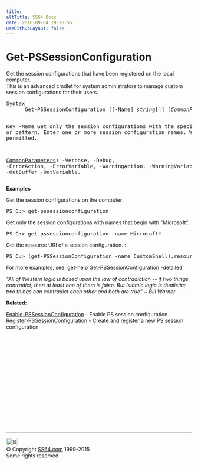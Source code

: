 ```yaml
---
title:
altTitle: SS64 Docs
date: 2016-09-04 19:26:55
useGithubLayout: false
---
```

<!-- #BeginLibraryItem "/Library/head_ps.lbi" --><!-- #EndLibraryItem --><h1>Get-PSSessionConfiguration</h1> 
<p>Get the session configurations that have been registered on the local computer.<br> 
This is an advanced cmdlet for system administrators to manage custom session configurations for their users.</p>
<pre>Syntax
      Get-PSSessionConfiguration [[-Name] <i>string</i>[]] [<i>CommonParameters</i>]

Key
   -Name
       Get only the session configurations with the specified name or pattern.
       Enter one or more session configuration names.
       Wildcards are permitted.

   <a href="common.html">CommonParameters</a>:
       -Verbose, -Debug, -ErrorAction, -ErrorVariable, -WarningAction, -WarningVariable,
       -OutBuffer -OutVariable.</pre>
<p> <b>Examples</b></p>
<p>Get the session configurations on the computer: </p>
<pre>PS C:&gt; get-pssessionconfiguration</pre>
<p>Get only the session configurations with names that begin with "Microsoft".:</p>
<pre>PS C:&gt; get-pssessionconfiguration -name Microsoft*</pre>
<p>Get the resource URI of a session configuration. :</p>
<pre>PS C:&gt; (get-PSSessionConfiguration -name CustomShell).resourceURI</pre>
<p>For more examples, see: get-help Get-PSSessionConfiguration -detailed</p>
<p class="quote"><i>"All of Western logic is based upon the law of
contradiction -- if two things contradict, then
at least one of them is false. But Islamic logic
is dualistic; two things can contradict each
other and both are true" ~ Bill Warner</i></p>
<p><b>Related:</b></p>
<p>   <a href="enable-pssessionconfiguration.html">Enable-PSSessionConfiguration</a> - Enable PS session configuration <br>
<a href="register-pssessionconfiguration.html">Register-PSSessionConfiguration</a> - Create and register a new PS session configuration</p><!-- #BeginLibraryItem "/Library/foot_ps.lbi" --><p>
<!-- PowerShell300 -->
<ins class="adsbygoogle" style="display:inline-block;width:300px;height:250px" data-ad-client="ca-pub-6140977852749469" data-ad-slot="6253539900"></ins>
<script>
(adsbygoogle = window.adsbygoogle || []).push({});
</script></p>
<hr>
<div id="bl" class="footer"><a href="get-pssessionconfiguration.html#"><img src="../images/top.png" width="30" height="22" alt="Back to the Top"></a></div>
<div id="br" class="footer, tagline">© Copyright <a href="http://ss64.com/">SS64.com</a> 1999-2015<br>
Some rights reserved</div><!-- #EndLibraryItem -->

